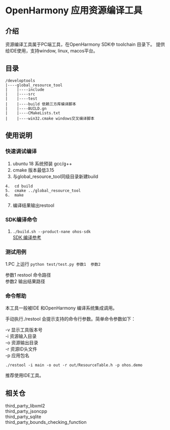 # OpenHarmony 应用资源编译工具

## 介绍
资源编译工具属于PC端工具，在OpenHarmony SDK中 toolchain 目录下。 提供给IDE使用，支持window, linux, macos平台。

## 目录

```
/developtools
|----global_resource_tool
|    |----include  
|    |----src  
|    |----test  
|    |----build 依赖三方库编译脚本  
|    |----BUILD.gn  
|    |----CMakeLists.txt  
|    |----win32.cmake windows交叉编译脚本  
```

## 使用说明

### 快速调试编译

1.  ubuntu 18 系统预装 gcc/g++  
2.  cmake 版本最低3.15  
3.  与global_resource_tool同级目录新建build  
```
4.  cd build  
5.  cmake ../global_resource_tool  
6.  make
```  
7.  编译结果输出restool  

### SDK编译命令

1.  `./build.sh --product-nane ohos-sdk`  
[SDK 编译参考](https://gitee.com/openharmony/build/blob/master/README_zh.md)

### 测试用例

1.PC 上运行 `python test/test.py 参数1  参数2`  

参数1  restool 命令路径  
参数2  输出结果路径  

### 命令帮助

本工具一般被IDE 和OpenHarmony 编译系统集成调用。    

手动执行./restool 会提示支持的命令行参数。简单命令参数如下：

-v 显示工具版本号  
-i 资源输入目录  
-o 资源输出目录  
-r 资源ID头文件  
-p 应用包名  

`./restool -i main -o out -r out/ResourceTable.h -p ohos.demo`    

推荐使用IDE工具。  

## 相关仓

third_party_libxml2  
third_party_jsoncpp  
third_party_sqlite  
third_party_bounds_checking_function
